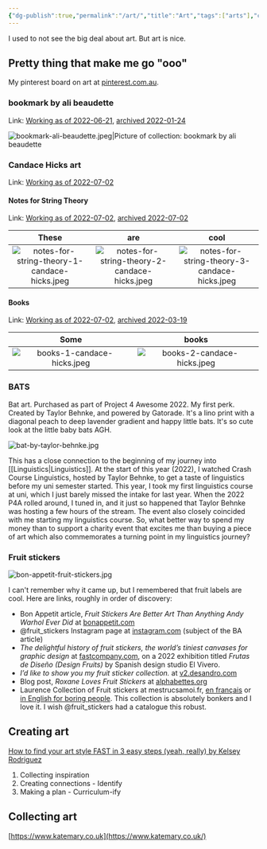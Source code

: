 ```yaml
---
{"dg-publish":true,"permalink":"/art/","title":"Art","tags":["arts"],"created":"2022-06-21T09:23:28+10:00","updated":"2022-09-13"}
---
```



I used to not see the big deal about art. But art is nice.

## Pretty thing that make me go "ooo"

My pinterest board on art at [pinterest.com.au](https://www.pinterest.com.au/mickeyc100/inspart/).

### bookmark by ali beaudette

Link: [Working as of 2022-06-21](https://alibeaudette.com/bookmark-a-collection-of-items-found-in-returned-library-books-2017), [archived 2022-01-24](https://web.archive.org/web/20220124221233/https://alibeaudette.com/bookmark-a-collection-of-items-found-in-returned-library-books-2017)

![bookmark-ali-beaudette.jpeg|Picture of collection: bookmark by ali beaudette](/img/user/ATTACHMENTS/art/bookmark-ali-beaudette.jpeg)

### Candace Hicks art

Link: [Working as of 2022-07-02](https://www.candacehicks.com/)

#### Notes for String Theory

Link: [Working as of 2022-07-02](https://www.instagram.com/candacehicksart/), [archived 2022-07-02](https://web.archive.org/web/20220702002619/https://www.candacehicks.com/notes-for-string-theory.html)

| These | are | cool |
| :----: | :----: | :----: |
|![notes-for-string-theory-1-candace-hicks.jpeg](/img/user/ATTACHMENTS/art/notes-for-string-theory-1-candace-hicks.jpeg)|![notes-for-string-theory-2-candace-hicks.jpeg](/img/user/ATTACHMENTS/art/notes-for-string-theory-2-candace-hicks.jpeg)|![notes-for-string-theory-3-candace-hicks.jpeg](/img/user/ATTACHMENTS/art/notes-for-string-theory-3-candace-hicks.jpeg)|

#### Books

Link: [Working as of 2022-07-02](https://www.instagram.com/candacehicksart/), [archived 2022-03-19](https://web.archive.org/web/20220319071219/https://www.candacehicks.com/books.html)

| Some | books |
| :----: | :----: |
|![books-1-candace-hicks.jpeg](/img/user/ATTACHMENTS/art/books-1-candace-hicks.jpeg)|![books-2-candace-hicks.jpeg](/img/user/ATTACHMENTS/art/books-2-candace-hicks.jpeg)|

### BATS

Bat art. Purchased as part of Project 4 Awesome 2022. My first perk. Created by Taylor Behnke, and powered by Gatorade. It's a lino print with a diagonal peach to deep lavender gradient and happy little bats. It's so cute look at the little baby bats AGH.

![bat-by-taylor-behnke.jpg](/img/user/ATTACHMENTS/art/bat-by-taylor-behnke.jpg)

This has a close connection to the beginning of my journey into [[Linguistics\|Linguistics]]. At the start of this year (2022), I watched Crash Course Linguistics, hosted by Taylor Behnke, to get a taste of linguistics before my uni semester started. This year, I took my first linguistics course at uni, which I just barely missed the intake for last year. When the 2022 P4A rolled around, I tuned in, and it just so happened that Taylor Behnke was hosting a few hours of the stream. The event also closely coincided with me starting my linguistics course. So, what better way to spend my money than to support a charity event that excites me than buying a piece of art which also commemorates a turning point in my linguistics journey?

### Fruit stickers

![bon-appetit-fruit-stickers.jpg](/img/user/ATTACHMENTS/art/bon-appetit-fruit-stickers.jpg)

I can't remember why it came up, but I remembered that fruit labels are cool. Here are links, roughly in order of discovery:

- Bon Appetit article, *Fruit Stickers Are Better Art Than Anything Andy Warhol Ever Did* at [bonappetit.com](https://www.bonappetit.com/story/fruit-stickers)
- @fruit_stickers Instagram page at [instagram.com](https://www.instagram.com/fruit_stickers/) (subject of the BA article)
- *The delightful history of fruit stickers, the world’s tiniest canvases for graphic design* at [fastcompany.com](https://www.fastcompany.com/90726540/the-delightful-history-of-fruit-stickers-the-worlds-tiniest-canvases-for-graphic-design), on a 2022 exhibition titled *Frutas de Diseño (Design Fruits)* by Spanish design studio El Vivero.
- *I’d like to show you my fruit sticker collection.* at [v2.desandro.com](http://v2.desandro.com/articles/fruit-stickers/)
- Blog post, *Roxane Loves Fruit Stickers* at [alphabettes.org](https://www.alphabettes.org/roxane-loves-fruit-stickers/)
- Laurence Collection of Fruit stickers at mestrucsamoi.fr, [en français](http://mestrucsamoi.fr/blog/blog_affiche_collection_etiquettes.php?lang=fr) or [in English for boring people](http://mestrucsamoi.fr/blog/blog_affiche_collection_etiquettes.php?lang=en). This collection is absolutely bonkers and I love it. I wish @fruit_stickers had a catalogue this robust.

## Creating art

[How to find your art style FAST in 3 easy steps (yeah, really) by Kelsey Rodriguez](https://www.youtube.com/watch?v=SLfH9yOGs3o)

1. Collecting inspiration
2. Creating connections - Identify
3. Making a plan - Curriculum-ify

## Collecting art

[https://www.katemary.co.uk](https://www.katemary.co.uk/)
